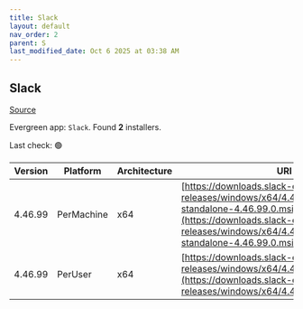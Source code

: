 ```yaml
---
title: Slack
layout: default
nav_order: 2
parent: S
last_modified_date: Oct 6 2025 at 03:38 AM
---
```


## Slack

[Source](https://slack.com/intl/en-au/help/articles/212475728-Deploy-Slack-via-Microsoft-Installer)

Evergreen app: `Slack`. Found **2** installers.

Last check: 🟢

| Version | Platform   | Architecture | URI                                                                                                                                                                                                          |
| ------- | ---------- | ------------ | ------------------------------------------------------------------------------------------------------------------------------------------------------------------------------------------------------------ |
| 4.46.99 | PerMachine | x64          | [https://downloads.slack-edge.com/desktop-releases/windows/x64/4.46.99/slack-standalone-4.46.99.0.msi](https://downloads.slack-edge.com/desktop-releases/windows/x64/4.46.99/slack-standalone-4.46.99.0.msi) |
| 4.46.99 | PerUser    | x64          | [https://downloads.slack-edge.com/desktop-releases/windows/x64/4.46.99/SlackSetup.msi](https://downloads.slack-edge.com/desktop-releases/windows/x64/4.46.99/SlackSetup.msi)                                 |
